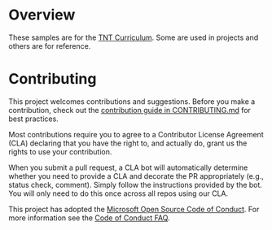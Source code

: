 # Overview
 
These samples are for the [TNT Curriculum](https://github.com/tnt-summer-academy/Curriculum). Some are used in projects and others are for reference.

# Contributing

This project welcomes contributions and suggestions. Before you make a contribution, check out the [contribution guide in CONTRIBUTING.md](https://github.com/tnt-summer-academy/Samples/blob/main/CONTRIBUTING.md) for best practices.

Most contributions require you to agree to a Contributor License Agreement (CLA) declaring that you have the right to, and actually do, grant us
the rights to use your contribution.

When you submit a pull request, a CLA bot will automatically determine whether you need to provide
a CLA and decorate the PR appropriately (e.g., status check, comment). Simply follow the instructions
provided by the bot. You will only need to do this once across all repos using our CLA.

This project has adopted the [Microsoft Open Source Code of Conduct](https://opensource.microsoft.com/codeofconduct/).
For more information see the [Code of Conduct FAQ](https://opensource.microsoft.com/codeofconduct/faq/).


